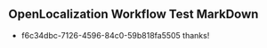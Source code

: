 ## OpenLocalization Workflow Test MarkDown
* f6c34dbc-7126-4596-84c0-59b818fa5505 thanks!

<!--HONumber=Jul16_HO2-->


